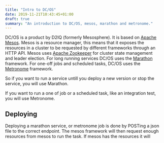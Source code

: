 ```yaml
---
title: "Intro to DC/OS"
date: 2019-11-21T10:43:45+01:00
draft: true
summary: "An introduction to DC/OS, mesos, marathon and metronome."
---
```


DC/OS is a product by D2IQ (formerly Mesosphere). It is based on [Apache Mesos](http://mesos.apache.org/).
Mesos is a resource manager, this means that it exposes the resources in a cluster to be requested by different frameworks through an HTTP API.
Mesos uses [Apache Zookeeper](https://zookeeper.apache.org/) for cluster state management and leader election.
For long running services DC/OS uses the [Marathon](https://mesosphere.github.io/marathon/) framework.
For one-off jobs and scheduled tasks, DC/OS uses the [Metronome](https://docs.d2iq.com/mesosphere/dcos/1.13/deploying-jobs/) framework.

So if you want to run a service untill you deploy a new version or stop the service, you will use Marathon.

If you want to run a one of job or a scheduled task, like an integration test, you will use Metronome.

## Deploying

Deploying a marathon service, or metronome job is done by POSTing a json file to the correct endpoint.
The mesos framework will then request enough resources from mesos to run the task. If mesos has the resources it will
